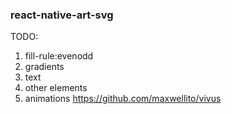 ### react-native-art-svg


TODO:  
1. fill-rule:evenodd
2. gradients
3. text
4. other elements
5. animations https://github.com/maxwellito/vivus
